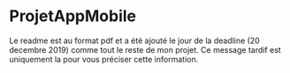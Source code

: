 # ProjetAppMobile

Le readme est au format pdf et a été ajouté le jour de la deadline (20 decembre 2019) comme tout le reste de mon projet. Ce message tardif est uniquement la pour vous préciser cette information.
